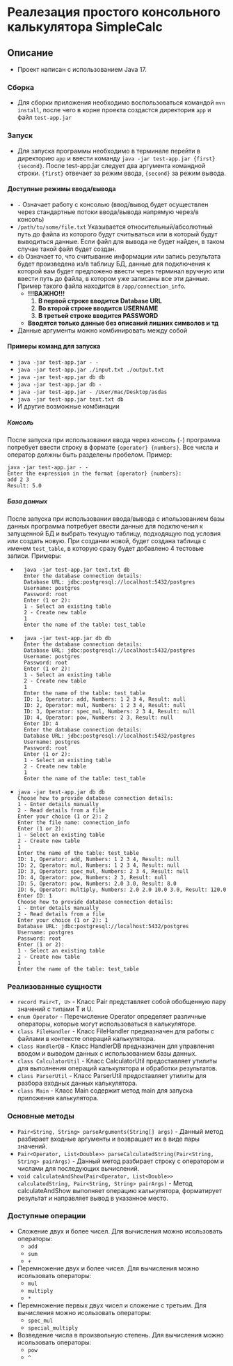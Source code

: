 # Реалезация простого консольного калькулятора SimpleCalc
## Описание
- Проект написан с использованием Java 17.
### Сборка
- Для сборки приложения необходимо воспользоваться командой `mvn install`, 
после чего в корне проекта создастся директория `app` и файл `test-app.jar`

### Запуск
- Для запуска программы необходимо в терминале перейти в директорию `app`
и ввести команду `java -jar test-app.jar {first} {second}`. После test-app.jar следует 
два аргумента командной строки. `{first}` отвечает за режим ввода, 
`{second}` за режим вывода.
#### Доступные режимы ввода/вывода
- `-` Означает работу с консолью (ввод/вывод будет осуществлен 
через стандартные потоки ввода/вывода напрямую через/в консоль)
- `/path/to/some/file.txt` Указывается относительный/абсолютный 
путь до файла из которого будут считываться или в который будут 
выводиться данные. Если файл для вывода не будет найден, в таком 
случае такой файл будет создан. 
- `db` Означает то, что считывание информации или запись результата 
будет произведена из/в таблицу БД, данные для подключения к которой
вам будет предложено ввести через терминал вручную или ввести путь 
до файла, в котором уже записаны все эти данные. Пример такого файла
находится в `/app/connection_info`. 
  - **!!!ВАЖНО!!!**
    1. **В первой строке вводится Database URL**
    2. **Во второй строке вводится USERNAME**
    3. **В третьей строке вводится PASSWORD**
  - **Вводятся только данные без описаний лишних символов и тд**
- Данные аргументы можно комбинировать между собой
#### Примеры команд для запуска
- `java -jar test-app.jar - -`
- `java -jar test-app.jar ./input.txt ./output.txt`
- `java -jar test-app.jar db db`
- `java -jar test-app.jar db -`
- `java -jar test-app.jar - /User/mac/Desktop/asdas`
- `java -jar test-app.jar text.txt db`
- И другие возможные комбинации

##### Консоль
После запуска при использовании ввода через консоль (`-`) программа потребует
ввести строку в формате `{operator} {numbers}`. Все числа и оператор 
должны быть разделены пробелом. Пример:
````
java -jar test-app.jar - -
Enter the expression in the format {operator} {numbers}:
add 2 3
Result: 5.0
````
##### База данных
После запуска при использовании ввода/вывода с ипользованием
базы данных программа потребует ввести данные для подключения 
к запущенной БД и выбрать текущую таблицу, подходящую под условия
или создать новую. При создании новой, будет создана таблица с 
именем `test_table`, в которую сразу будет добавлено 4 тестовые 
записи. Примеры:
- ````
    java -jar test-app.jar text.txt db
    Enter the database connection details:
    Database URL: jdbc:postgresql://localhost:5432/postgres
    Username: postgres
    Password: root
    Enter (1 or 2):
    1 - Select an existing table
    2 - Create new table
    1
    Enter the name of the table: test_table
    ````
- ````
    java -jar test-app.jar db db
    Enter the database connection details:
    Database URL: jdbc:postgresql://localhost:5432/postgres
    Username: postgres
    Password: root
    Enter (1 or 2):
    1 - Select an existing table
    2 - Create new table
    1
    Enter the name of the table: test_table
    ID: 1, Operator: add, Numbers: 1 2 3 4, Result: null
    ID: 2, Operator: mul, Numbers: 1 2 3 4, Result: null
    ID: 3, Operator: spec_mul, Numbers: 2 3 4, Result: null
    ID: 4, Operator: pow, Numbers: 2 3, Result: null
    Enter ID: 4
    Enter the database connection details:
    Database URL: jdbc:postgresql://localhost:5432/postgres
    Username: postgres
    Password: root
    Enter (1 or 2):
    1 - Select an existing table
    2 - Create new table
    1
    Enter the name of the table: test_table
    ````
- ````
  java -jar test-app.jar db db
  Choose how to provide database connection details:
  1 - Enter details manually
  2 - Read details from a file
  Enter your choice (1 or 2): 2
  Enter the file name: connection_info
  Enter (1 or 2):
  1 - Select an existing table
  2 - Create new table
  1
  Enter the name of the table: test_table
  ID: 1, Operator: add, Numbers: 1 2 3 4, Result: null
  ID: 2, Operator: mul, Numbers: 1 2 3 4, Result: null
  ID: 3, Operator: spec_mul, Numbers: 2 3 4, Result: null
  ID: 4, Operator: pow, Numbers: 2 3, Result: null
  ID: 5, Operator: pow, Numbers: 2.0 3.0, Result: 8.0
  ID: 6, Operator: multiply, Numbers: 2.0 2.0 10.0 3.0, Result: 120.0
  Enter ID: 1
  Choose how to provide database connection details:
  1 - Enter details manually
  2 - Read details from a file
  Enter your choice (1 or 2): 1
  Database URL: jdbc:postgresql://localhost:5432/postgres
  Username: postgres
  Password: root
  Enter (1 or 2):
  1 - Select an existing table
  2 - Create new table
  1
  Enter the name of the table: test_table
    ````
### Реализованные сущности
- `record Pair<T, U>` - Класс Pair представляет собой обобщенную пару 
значений с типами T и U.
- `enum Operator` - Перечисление Operator определяет различные
операторы, которые могут использоваться в калькуляторе.
- `class FileHandler` - Класс FileHandler предназначен для 
работы с файлами в контексте операций калькулятора.
- `class HandlerDB` - Класс HandlerDB предназначен для управления
вводом и выводом данных с использованием базы данных.
- `class CalculatorUtil` - Класс CalculatorUtil предоставляет 
утилиты для выполнения операций калькулятора и обработки результатов.
- `class ParserUtil` - Класс ParserUtil предоставляет утилиты для 
разбора входных данных калькулятора.
- `class Main` - Класс Main содержит метод main для запуска 
приложения калькулятора.

### Основные методы
- `Pair<String, String> parseArguments(String[] args)` - Данный метод
разбирает входные аргументы и возвращает их в виде пары значений.
- `Pair<Operator, List<Double>> parseCalculatedString(Pair<String, String> pairArgs)` - 
Данный метод разбирает строку с оператором и числами для последующих
вычислений.
- `void calculateAndShow(Pair<Operator, List<Double>> calculatedString, Pair<String, String> pairArgs)` -
Метод calculateAndShow выполняет операцию калькулятора, 
форматирует результат и направляет вывод в указанное место. 
  

### Доступные операции
- Сложение двух и более чисел. Для вычисления можно исользовать 
операторы:
    - `add`
    - `sum`
    - `+`
- Перемножение двух и более чисел. Для вычисления можно исользовать 
операторы:
    - `mul`
    - `multiply`
    - `*`
- Перемножение первых двух чисел и сложение с третьим. Для
  вычисления можно исользовать операторы:
    - `spec_mul`
    - `special_multiply`
- Возведение числа в произвольную степень. Для вычисления 
можно исользовать операторы:
    - `pow`
    - `^`
